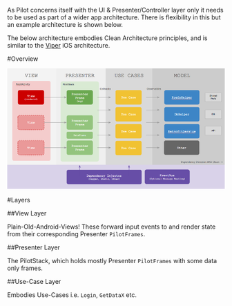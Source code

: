 As Pilot concerns itself with the UI & Presenter/Controller layer only it needs to be used as part of a wider app architecture. There is flexibility in this but an example architecture is shown below.

The below architecture embodies Clean Architecture principles, and is similar to the [Viper](http://mutualmobile.github.io/blog/2013/12/04/viper-introduction/) iOS architecture. 

#Overview

![App Arch with Pilot](/gfx/app_arch.png)

#Layers

##View Layer

Plain-Old-Android-Views! These forward input events to and render state from their corresponding Presenter `PilotFrames`.

##Presenter Layer

The PilotStack, which holds mostly Presenter `PilotFrames` with some data only frames. 

##Use-Case Layer

Embodies Use-Cases i.e. `Login`, `GetDataX` etc.




